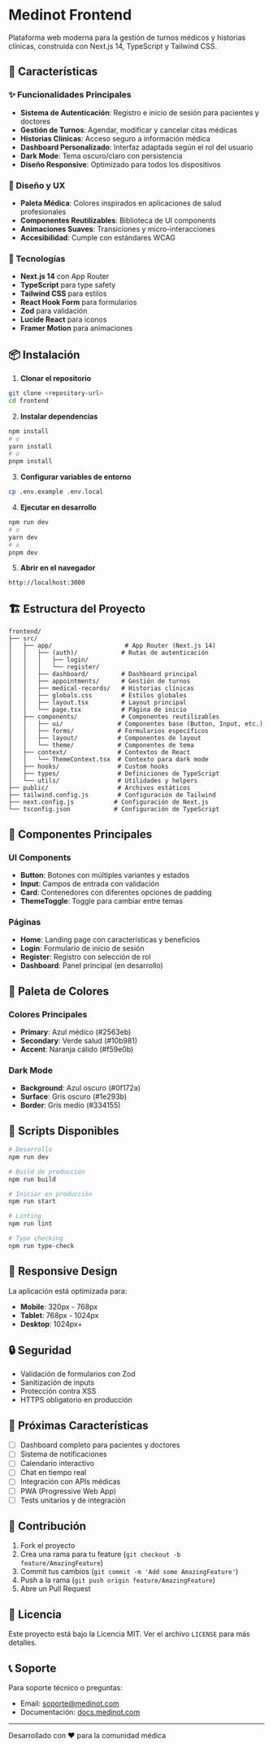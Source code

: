 # Medinot Frontend

Plataforma web moderna para la gestión de turnos médicos y historias clínicas, construida con Next.js 14, TypeScript y Tailwind CSS.

## 🚀 Características

### ✨ Funcionalidades Principales

- **Sistema de Autenticación**: Registro e inicio de sesión para pacientes y doctores
- **Gestión de Turnos**: Agendar, modificar y cancelar citas médicas
- **Historias Clínicas**: Acceso seguro a información médica
- **Dashboard Personalizado**: Interfaz adaptada según el rol del usuario
- **Dark Mode**: Tema oscuro/claro con persistencia
- **Diseño Responsive**: Optimizado para todos los dispositivos

### 🎨 Diseño y UX

- **Paleta Médica**: Colores inspirados en aplicaciones de salud profesionales
- **Componentes Reutilizables**: Biblioteca de UI components
- **Animaciones Suaves**: Transiciones y micro-interacciones
- **Accesibilidad**: Cumple con estándares WCAG

### 🔧 Tecnologías

- **Next.js 14** con App Router
- **TypeScript** para type safety
- **Tailwind CSS** para estilos
- **React Hook Form** para formularios
- **Zod** para validación
- **Lucide React** para iconos
- **Framer Motion** para animaciones

## 📦 Instalación

1. **Clonar el repositorio**

```bash
git clone <repository-url>
cd frontend
```

2. **Instalar dependencias**

```bash
npm install
# o
yarn install
# o
pnpm install
```

3. **Configurar variables de entorno**

```bash
cp .env.example .env.local
```

4. **Ejecutar en desarrollo**

```bash
npm run dev
# o
yarn dev
# o
pnpm dev
```

5. **Abrir en el navegador**

```
http://localhost:3000
```

## 🏗️ Estructura del Proyecto

```
frontend/
├── src/
│   ├── app/                    # App Router (Next.js 14)
│   │   ├── (auth)/            # Rutas de autenticación
│   │   │   ├── login/
│   │   │   └── register/
│   │   ├── dashboard/         # Dashboard principal
│   │   ├── appointments/      # Gestión de turnos
│   │   ├── medical-records/   # Historias clínicas
│   │   ├── globals.css        # Estilos globales
│   │   ├── layout.tsx         # Layout principal
│   │   └── page.tsx           # Página de inicio
│   ├── components/            # Componentes reutilizables
│   │   ├── ui/               # Componentes base (Button, Input, etc.)
│   │   ├── forms/            # Formularios específicos
│   │   ├── layout/           # Componentes de layout
│   │   └── theme/            # Componentes de tema
│   ├── context/              # Contextos de React
│   │   └── ThemeContext.tsx  # Contexto para dark mode
│   ├── hooks/                # Custom hooks
│   ├── types/                # Definiciones de TypeScript
│   └── utils/                # Utilidades y helpers
├── public/                   # Archivos estáticos
├── tailwind.config.js        # Configuración de Tailwind
├── next.config.js           # Configuración de Next.js
└── tsconfig.json            # Configuración de TypeScript
```

## 🎯 Componentes Principales

### UI Components

- **Button**: Botones con múltiples variantes y estados
- **Input**: Campos de entrada con validación
- **Card**: Contenedores con diferentes opciones de padding
- **ThemeToggle**: Toggle para cambiar entre temas

### Páginas

- **Home**: Landing page con características y beneficios
- **Login**: Formulario de inicio de sesión
- **Register**: Registro con selección de rol
- **Dashboard**: Panel principal (en desarrollo)

## 🎨 Paleta de Colores

### Colores Principales

- **Primary**: Azul médico (#2563eb)
- **Secondary**: Verde salud (#10b981)
- **Accent**: Naranja cálido (#f59e0b)

### Dark Mode

- **Background**: Azul oscuro (#0f172a)
- **Surface**: Gris oscuro (#1e293b)
- **Border**: Gris medio (#334155)

## 🔧 Scripts Disponibles

```bash
# Desarrollo
npm run dev

# Build de producción
npm run build

# Iniciar en producción
npm run start

# Linting
npm run lint

# Type checking
npm run type-check
```

## 📱 Responsive Design

La aplicación está optimizada para:

- **Mobile**: 320px - 768px
- **Tablet**: 768px - 1024px
- **Desktop**: 1024px+

## 🔒 Seguridad

- Validación de formularios con Zod
- Sanitización de inputs
- Protección contra XSS
- HTTPS obligatorio en producción

## 🚀 Próximas Características

- [ ] Dashboard completo para pacientes y doctores
- [ ] Sistema de notificaciones
- [ ] Calendario interactivo
- [ ] Chat en tiempo real
- [ ] Integración con APIs médicas
- [ ] PWA (Progressive Web App)
- [ ] Tests unitarios y de integración

## 🤝 Contribución

1. Fork el proyecto
2. Crea una rama para tu feature (`git checkout -b feature/AmazingFeature`)
3. Commit tus cambios (`git commit -m 'Add some AmazingFeature'`)
4. Push a la rama (`git push origin feature/AmazingFeature`)
5. Abre un Pull Request

## 📄 Licencia

Este proyecto está bajo la Licencia MIT. Ver el archivo `LICENSE` para más detalles.

## 📞 Soporte

Para soporte técnico o preguntas:

- Email: soporte@medinot.com
- Documentación: [docs.medinot.com](https://docs.medinot.com)

---

Desarrollado con ❤️ para la comunidad médica
